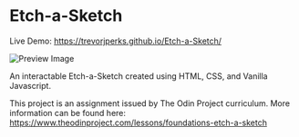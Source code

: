 # Etch-a-Sketch

Live Demo: https://trevorjperks.github.io/Etch-a-Sketch/

![Preview Image](https://i.imgur.com/NeWaSOo.png)

An interactable Etch-a-Sketch created using HTML, CSS, and Vanilla Javascript.

This project is an assignment issued by The Odin Project curriculum. More information can be found here: https://www.theodinproject.com/lessons/foundations-etch-a-sketch
